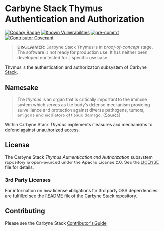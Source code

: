 # Carbyne Stack Thymus Authentication and Authorization

[![Codacy Badge](https://app.codacy.com/project/badge/Grade/233198c332f3486ea69057fb9938917e)](https://app.codacy.com/gh/carbynestack/caliper/dashboard?utm_source=gh&utm_medium=referral&utm_content=&utm_campaign=Badge_grade)
[![Known Vulnerabilities](https://snyk.io/test/github/carbynestack/thymus/badge.svg)](https://snyk.io/test/github/carbynestack/thymus)
[![pre-commit](https://img.shields.io/badge/pre--commit-enabled-brightgreen?logo=pre-commit&logoColor=white)](https://github.com/pre-commit/pre-commit)
[![Contributor Covenant](https://img.shields.io/badge/Contributor%20Covenant-2.1-4baaaa.svg)](CODE_OF_CONDUCT.md)

> **DISCLAIMER**: Carbyne Stack Thymus is in *proof-of-concept* stage. The
> software is not ready for production use. It has neither been developed nor
> tested for a specific use case.

Thymus is the authentication and authorization subsystem of
[Carbyne Stack](https://github.com/carbynestack).

## Namesake

> The *thymus* is an organ that is critically important to the immune system
> which serves as the body’s defense mechanism providing surveillance and
> protection against diverse pathogens, tumors, antigens and mediators of tissue
> damage. ([Source](https://www.ncbi.nlm.nih.gov/pmc/articles/PMC6446584/))

Within Carbyne Stack *Thymus* implements measures and mechanisms to defend
against unauthorized access.

## License

The Carbyne Stack *Thymus Authentication and Authorization* subsystem repository
is open-sourced under the Apache License 2.0. See the [LICENSE](LICENSE) file
for details.

### 3rd Party Licenses

For information on how license obligations for 3rd party OSS dependencies are
fulfilled see the [README](https://github.com/carbynestack/carbynestack) file of
the Carbyne Stack repository.

## Contributing

Please see the Carbyne Stack
[Contributor's Guide](https://github.com/carbynestack/carbynestack/blob/master/CONTRIBUTING.md)
